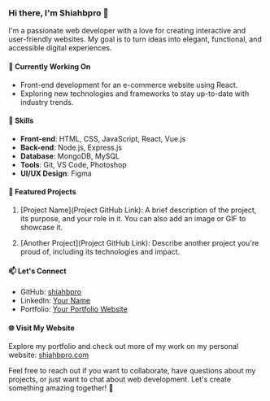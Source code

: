 ### Hi there, I'm Shiahbpro 👋

I'm a passionate web developer with a love for creating interactive and user-friendly websites. My goal is to turn ideas into elegant, functional, and accessible digital experiences.

#### 💼 Currently Working On
- Front-end development for an e-commerce website using React.
- Exploring new technologies and frameworks to stay up-to-date with industry trends.

#### 🚀 Skills
- **Front-end**: HTML, CSS, JavaScript, React, Vue.js
- **Back-end**: Node.js, Express.js
- **Database**: MongoDB, MySQL
- **Tools**: Git, VS Code, Photoshop
- **UI/UX Design**: Figma

#### 🌟 Featured Projects

1. [Project Name](Project GitHub Link): A brief description of the project, its purpose, and your role in it. You can also add an image or GIF to showcase it.

2. [Another Project](Project GitHub Link): Describe another project you're proud of, including its technologies and impact.

#### 📫 Let's Connect
- GitHub: [shiahbpro](https://github.com/shiahbpro)
- LinkedIn: [Your Name](https://www.linkedin.com/in/yourname/)
- Portfolio: [Your Portfolio Website](https://www.yourwebsite.com)

#### 🌐 Visit My Website
Explore my portfolio and check out more of my work on my personal website: [shiahbpro.com](https://www.shiahbpro.com)

Feel free to reach out if you want to collaborate, have questions about my projects, or just want to chat about web development. Let's create something amazing together! 🚀
